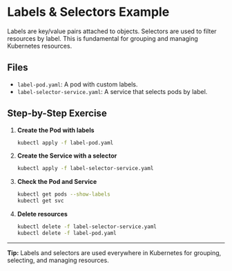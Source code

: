 # Labels & Selectors Example
Labels are key/value pairs attached to objects. Selectors are used to filter resources by label. This is fundamental for grouping and managing Kubernetes resources.

## Files
- `label-pod.yaml`: A pod with custom labels.
- `label-selector-service.yaml`: A service that selects pods by label.

## Step-by-Step Exercise
1. **Create the Pod with labels**
   ```sh
   kubectl apply -f label-pod.yaml
   ```
2. **Create the Service with a selector**
   ```sh
   kubectl apply -f label-selector-service.yaml
   ```
3. **Check the Pod and Service**
   ```sh
   kubectl get pods --show-labels
   kubectl get svc
   ```
4. **Delete resources**
   ```sh
   kubectl delete -f label-selector-service.yaml
   kubectl delete -f label-pod.yaml
   ```

---

**Tip:** Labels and selectors are used everywhere in Kubernetes for grouping, selecting, and managing resources.

